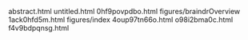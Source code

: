 abstract.html
untitled.html
0hf9povpdbo.html
figures/braindrOverview
1ack0hfd5m.html
figures/index
4oup97tn66o.html
o98i2bma0c.html
f4v9bdpqnsg.html